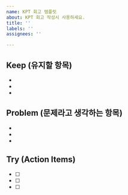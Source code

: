 ```yaml
---
name: KPT 회고 템플릿
about: KPT 회고 작성시 사용하세요.
title: ''
labels: ''
assignees: ''

---
```


## **Keep (유지할 항목)**

- 
- 
- 

## **Problem (문제라고 생각하는 항목)**

- 
- 
- 

## **Try (Action Items)**

- [ ]  
- [ ]  
- [ ]
